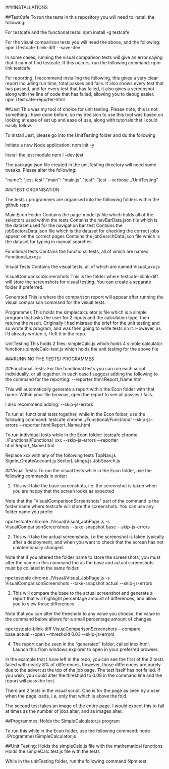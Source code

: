 ###INSTALLATIONS

##TestCafe
To run the tests in this repository you will need to install the following:

For testcafe and the functional tests:
npm install -g testcafe

For the visual comparison tests you will need the above, and the following:
npm i testcafe-blink-diff --save-dev

In some cases, running the visual comparison tests will give an error saying that it cannot find testcafe. If this occurs, run the following command:
npm link testcafe

For reporting, I recommend installing the following, this gives a very clear report including run time, total passes and fails. It also shows every test that has passed, and for every test that has failed, it also gives a screenshot along with the line of code that has failed, allowing you to debug easier.
npm i testcafe-reporter-html

##Jest
This was my tool of choice for unit testing. Please note, this is not something I have done before, so my decision to use this tool was based on looking at ease of set up and ease of use, along with tutorials that I could easily follow.

To install Jest, please go into the UnitTesting folder and do the following

Initiate a new Node application:
npm init -y

Install the jest module
npm I –dev jest

The package.json file created in the unitTesting directory will need some tweaks. Please alter the following:

"name": "jest-test"
"main": "main.js"
"test": "jest --verbose ./UnitTesting"


###TEST ORGANISATION

The tests / programmes are organised into the following folders within the github repo

Main Econ Folder
Contains the page-model.js file which holds all of the selectors used within the tests
Contains the navBarData.json file which is the dataset used for the navigation bar test
Contains the jobSectorsData.json file which is the dataset for checking the correct jobs appear on the correct pages
Contains the jobSearchData.json file which is the dataset for typing in manual searches

Functional tests
Contains the functional tests, all of which are named Functional_xxx.js

Visual Tests
Contains the visual tests, all of which are named Visual_xxx.js

VisualComparisonScreenshots
This is the folder where testcafe-blink-diff will store the screenshots for visual testing. You can create a separate folder if preferred.

Generated
This is where the comparison report will appear after running the visual comparison command for the visual tests.

Programmes
This holds the simplecalculator.js file which is a simple program that asks the user for 2 inputs and the calculation type, then returns the result. Originally I had misread the brief for the unit testing and so wrote this program, and was then going to write tests on it. However, as I’d already written it, I left it in the repo.

UnitTesting
This holds 2 files:
simpleCalc.js which holds 4 simple calculator functions
simpleCalc-test.js which holds the unit testing for the above file


###RUNNING THE TESTS/ PROGRAMMES

##Functional Tests:
For the functional tests you can run each script individually, or all together. In each case I suggest adding the following to the command for the reporting:
--reporter html:Report_Name.html

This will automatically generate a report within the Econ folder with that name. Within your file browser, open the report to see all passes / fails.

I also recommend adding:
--skip-js-errors

To run all functional tests together, while in the Econ folder, use the following command:
testcafe chrome ./Functional/*Functional* --skip-js-errors --reporter html:Report_Name.html

To run individual tests while in the Econ folder:
testcafe chrome ./Functional/Functional_xxx --skip-js-errors --reporter html:Report_Name.html

Replace xxx with any of the following tests
TopNav.js
SignIn_CreateAccount.js
SectorListings.js
JobSearch.js

##Visual Tests:
To run the visual tests while in the Econ folder, use the following commands in order:

1. This will take the base screenshots, i.e. the screenshot is taken when you are happy that the screen looks as expected

Note that the “VisualComparisonScreenshots” part of the command is the folder name where testcafe will store the screenshots. You can use any folder name you prefer

npx testcafe chrome ./Visual/Visual_JobPage.js -s VisualComparisonScreenshots --take-snapshot base --skip-js-errors

2. This will take the actual screenshots, i.e the screenshot is taken typically after a deployment, and when you want to check that the screen has not unintentionally changed.

Note that if you altered the folder name to store the screenshots, you must alter the name in this command too as the base and actual screenshots must be collated in the same folder.

npx testcafe chrome ./Visual/Visual_JobPage.js -s VisualComparisonScreenshots --take-snapshot actual --skip-js-errors

3. This will compare the base to the actual screenshot and generate a report that will highlight percentage amount of differences, and allow you to view those differences.

Note that you can alter the threshold to any value you choose, the value in the command below allows for a small percentage amount of changes.

npx testcafe-blink-diff VisualComparisonScreenshots --compare base:actual --open --threshold 0.03 --skip-js-errors

4. The report can be seen in the “generated” folder, called inex.html. Launch this from windows explorer to open in your preferred browser.

In the example that I have left in the repo, you can see the first of the 2 tests failed with nearly 8% of differences, however, those differences are purely due to the advert at the top of the job page. The test itself has not failed. If you wish, you could alter the threshold to 0.08 in the command line and the report will pass the test.

There are 2 tests in the visual script. One is for the page as seen by a user when the page loads, i.e, only that which is above the fold.

The second test takes an image of the entire page. I would expect this to fail at times as the number of jobs alter, and as images alter.

##Programmes:
Holds the SimpleCalculator.js program

To run this while in the Econ folder, use the following command:
node ./Programmes/SimpleCalculator.js

##Unit Testing:
Holds the simpleCald.js file with the mathematical functions
Holds the simpleCalc.test.js file with the tests

While in the unitTesting folder, run the following command
Npm test


